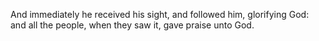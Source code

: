 And immediately he received his sight, and followed him, glorifying God: and all the people, when they saw it, gave praise unto God.
